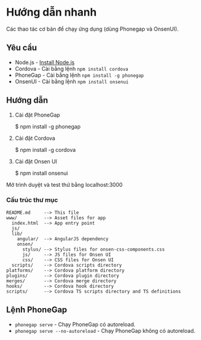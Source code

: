 Hướng dẫn nhanh
====

Các thao tác cơ bản để chạy ứng dụng (dùng Phonegap và OnsenUI).

## Yêu cầu

 * Node.js - [Install Node.js](http://nodejs.org)
 * Cordova - Cài bằng lệnh `npm install cordova`
 * PhoneGap - Cài bằng lệnh `npm install -g phonegap`
 * OnsenUI - Cài bằng lệnh `npm install onsenui`

## Hướng dẫn

1. Cài đặt PhoneGap

    $ npm install -g phonegap

2. Cài đặt Cordova

    $ npm install -g cordova

3. Cài đặt Onsen UI

    $ npm install onsenui

Mở trình duyệt và test thử bằng localhost:3000

### Cấu trúc thư mục

    README.md     --> This file
    www/          --> Asset files for app
      index.html  --> App entry point
      js/
      lib/
        angular/  --> AngularJS dependency
        onsen/
          stylus/ --> Stylus files for onsen-css-components.css
          js/     --> JS files for Onsen UI
          css/    --> CSS files for Onsen UI
      scripts/    --> Cordova scripts directory
    platforms/    --> Cordova platform directory
    plugins/      --> Cordova plugin directory
    merges/       --> Cordova merge directory
    hooks/        --> Cordova hook directory
    scripts/      --> Cordova TS scripts directory and TS definitions

## Lệnh PhoneGap

 * `phonegap serve` - Chạy PhoneGap có autoreload.
 * `phonegap serve --no-autoreload` - Chạy PhoneGap không có autoreload.
